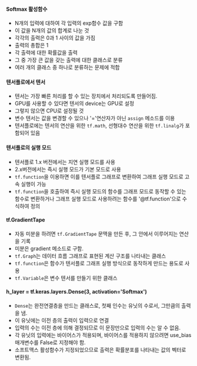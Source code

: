 #### Softmax 활성함수
- N개의 입력에 대하여 각 입력의 exp함수 값을 구함
- 이 값을 N개의 값의 합계로 나눈 것
- 각각의 출력은 0과 1 사이의 값을 가짐
- 출력의 총합은 1
- 각 출력에 대한 확률값을 출력
- 그 중 가장 큰 값을 갖는 출력에 대한 클래스로 분류
- 여러 개의 클래스 중 하나로 분류하는 문제에 적합

#### 텐서플로에서 텐서
- 텐서는 가장 빠른 처리를 할 수 있는 장치에서 처리되도록 만들어짐.
- GPU를 사용할 수 있다면 텐서의 device는 GPU로 설정
- 그렇지 않으면 CPU로 설정될 것
- 변수 텐서는 값을 변경할 수 있으나 '='연산자가 아닌 ``assign`` 메소드를 이용
- 텐서플로에는 텐서의 연산을 위한 ``tf.math``, 선형대수 연산을 위한 ``tf.linalg``가 포함되어 있음

#### 텐서플로의 실행 모드
- 텐서플로 1.x 버전에서는 지연 실행 모드를 사용
- 2.x버전에서는 즉시 실행 모드가 기본 모드로 사용
- ``tf.function``을 이용하면 이를 텐서플로 그래프로 변환하여 그래프 실행 모드로 고속 실행이 가능
- ``tf.function``을 호출하여 즉시 실행 모드의 함수를 그래프 모드로 동작할 수 있는 함수로 변환하거나 그래프 실행 모드로 사용하려는 함수를 '@tf.function'으로 수식하여 정의

#### tf.GradientTape
- 자동 미분을 하려면 ``tf.GradientTape`` 문맥을 만든 후, 그 안에서 이루어지는 연산을 기록
- 미분은 gradient 메소드로 구함.
- ``tf.Graph``는 데이터 흐름 그래프로 표현된 계산 구조를 나타내는 클래스
- ``tf.function``은 함수가 텐서플로 그래프 실행 방식으로 동작하게 만드는 용도로 사용
- ``tf.Variable``은 변수 텐서를 만들기 위한 클래스

#### h_layer = tf.keras.layers.Dense(3, activation='Softmax')
- ``Dense``는 완전연결층을 만드는 클래스로, 첫째 인수는 유닛의 수로서, 그만큼의 출력을 냄.
- 이 유닛에는 이전 층의 출력이 입력으로 연결
- 입력의 수는 이전 층에 의해 결정되므로 이 문장만으로 입력의 수는 알 수 없음.
- 각 유닛의 입력에는 바이어스가 적용되며, 바이어스를 적용하지 않으려면 use_bias 매개변수를 False로 지정해야 함.
- 소프트맥스 활성함수가 지정되었으므로 출력은 확률분포를 나타내는 값의 벡터로 변환됨.